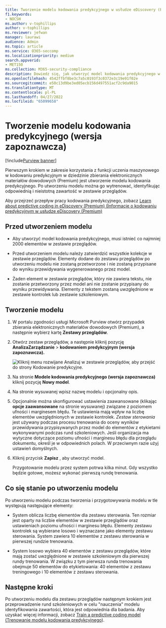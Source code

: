 ```yaml
---
title: Tworzenie modelu kodowania predykcyjnego w usłudze eDiscovery (Premium)
f1.keywords:
- NOCSH
ms.author: v-tophillips
author: v-tophillips
ms.reviewer: jefwan
manager: laurawi
audience: Admin
ms.topic: article
ms.service: O365-seccomp
ms.localizationpriority: medium
search.appverid:
- MET150
ms.collection: M365-security-compliance
description: Dowiedz się, jak utworzyć model kodowania predykcyjnego w usłudze eDiscovery (Premium). Jest to pierwszy krok w zakresie korzystania z funkcji uczenia maszynowego w usłudze eDiscovery (Premium), aby ułatwić zidentyfikowanie odpowiedniej i nieistotnej zawartości w zestawie przeglądów.
ms.openlocfilehash: 4542ffbf8be3c7a5c0193f3c0372e3c19e91f02e
ms.sourcegitcommit: e50c13d9be3ed05ecb156d497551acf2c9da9015
ms.translationtype: MT
ms.contentlocale: pl-PL
ms.lasthandoff: 04/27/2022
ms.locfileid: "65099658"
---
```

# <a name="create-a-predictive-coding-model-preview"></a>Tworzenie modelu kodowania predykcyjnego (wersja zapoznawcza)

[!include[Purview banner](../includes/purview-rebrand-banner.md)]

Pierwszym krokiem w zakresie korzystania z funkcji uczenia maszynowego w kodowaniu predykcyjnym w dziedzinie zbierania elektronicznych materiałów dowodowych (Premium) jest utworzenie modelu kodowania predykcyjnego. Po utworzeniu modelu można go wytrenować, identyfikując odpowiednią i nieistotną zawartość w zestawie przeglądów.

Aby przejrzeć przepływ pracy kodowania predykcyjnego, zobacz [Learn about predictive coding in eDiscovery (Premium) (Informacje o kodowaniu predykcyjnym w usłudze eDiscovery (Premium)](predictive-coding-overview.md#the-predictive-coding-workflow)

## <a name="before-you-create-a-model"></a>Przed utworzeniem modelu

- Aby utworzyć model kodowania predykcyjnego, musi istnieć co najmniej 2000 elementów w zestawie przeglądów.

- Przed utworzeniem modelu należy zatwierdzić wszystkie kolekcje w zestawie przeglądów. Elementy dodane do zestawu przeglądów po utworzeniu modelu nie zostaną przetworzone i nie zostaną przypisane do wyniku przewidywania wygenerowanego przez model.

- Żaden element w zestawie przeglądów, który nie zawiera tekstu, nie zostanie przetworzony przez model ani nie zostanie przypisany do wyniku przewidywania. Elementy z tekstem zostaną uwzględnione w zestawie kontrolek lub zestawie szkoleniowym.

## <a name="create-a-model"></a>Tworzenie modelu

1. W portalu zgodności usługi Microsoft Purview otwórz przypadek zbierania elektronicznych materiałów dowodowych (Premium), a następnie wybierz kartę **Zestawy przeglądów**.

2. Otwórz zestaw przeglądów, a następnie kliknij pozycję **AnalizaZarządzanie** >  **kodowaniem predykcyjnym (wersja zapoznawcza).**

   ![Kliknij menu rozwijane Analizuj w zestawie przeglądów, aby przejść do strony Kodowanie predykcyjne.](..\media\ManagePredictiveCoding.png)

3. Na stronie **Modele kodowania predykcyjnego (wersja zapoznawcza)** kliknij pozycję **Nowy model**.

4. Na stronie wysuwanej wpisz nazwę modelu i opcjonalny opis.

5. Opcjonalnie można skonfigurować ustawienia zaawansowane (klikając **opcje zaawansowane** na stronie wysuwanej) związane z poziomem ufności i marginesem błędu. Te ustawienia mają wpływ na liczbę elementów uwzględnionych w zestawie kontrolek. *Zestaw sterowania* jest używany podczas procesu trenowania do oceny wyników przewidywania przypisywanych przez model do elementów z etykietami wykonywanymi podczas rund szkoleniowych. Jeśli organizacja ma wytyczne dotyczące poziomu ufności i marginesu błędu dla przeglądu dokumentu, określ je w odpowiednich polach. W przeciwnym razie użyj ustawień domyślnych.

6. Kliknij przycisk **Zapisz** , aby utworzyć model.

   Przygotowanie modelu przez system potrwa kilka minut. Gdy wszystko będzie gotowe, możesz wykonać pierwszą rundę trenowania.

## <a name="what-happens-after-you-create-a-model"></a>Co się stanie po utworzeniu modelu

Po utworzeniu modelu podczas tworzenia i przygotowywania modelu w tle występują następujące elementy:

- System oblicza liczbę elementów dla zestawu sterowania. Ten rozmiar jest oparty na liczbie elementów w zestawie przeglądów oraz ustawieniach poziomu ufności i marginesu błędu. Elementy zestawu kontrolek są wybierane losowo i wyznaczane jako elementy zestawu sterowania. System zawiera 10 elementów z zestawu sterowania w pierwszej rundzie trenowania.

- System losowo wybiera 40 elementów z zestawu przeglądów, które mają zostać uwzględnione w zestawie szkoleniowym dla pierwszej rundy trenowania. W związku z tym pierwsza runda trenowania obejmuje 50 elementów do etykietowania: 40 elementów z zestawu treningowego i 10 elementów z zestawu sterowania.

## <a name="next-steps"></a>Następne kroki

Po utworzeniu modelu dla zestawu przeglądów następnym krokiem jest przeprowadzenie rund szkoleniowych w celu "nauczenia" modelu identyfikowania zawartości, która jest odpowiednia dla badania. Aby uzyskać więcej informacji, zobacz [Train a predictive coding model (Trenowanie modelu kodowania predykcyjnego](predictive-coding-train-model.md)).
